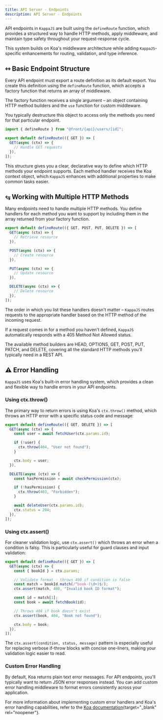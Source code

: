 ```yaml
---
title: API Server - Endpoints
description: API Server - Endpoints
---
```


API endpoints in `KappaJS` are built using the `defineRoute` function,
which provides a structured way to handle HTTP methods, apply middleware,
and maintain type safety throughout your request-response cycle.

This system builds on Koa's middleware architecture
while adding `KappaJS`-specific enhancements for routing, validation, and type inference.

## ⇿ Basic Endpoint Structure

Every API endpoint must export a route definition as its default export.
You create this definition using the `defineRoute` function,
which accepts a factory function that returns an array of middleware.

The factory function receives a single argument – an object containing HTTP method builders
and the `use` function for custom middleware.

You typically destructure this object to access only the methods you need for that particular endpoint.

```ts [api/users/[id]/index.ts]
import { defineRoute } from "@front/{api}/users/[id]";

export default defineRoute(({ GET }) => [
  GET(async (ctx) => {
    // Handle GET requests
  }),
]);
```

This structure gives you a clear, declarative way to define which HTTP methods your endpoint supports.
Each method handler receives the Koa context object,
which `KappaJS` enhances with additional properties to make common tasks easier.

## ⥃ Working with Multiple HTTP Methods

Many endpoints need to handle multiple HTTP methods.
You define handlers for each method you want to support
by including them in the array returned from your factory function.

```ts [api/users/index.ts]
export default defineRoute(({ GET, POST, PUT, DELETE }) => [
  GET(async (ctx) => {
    // Retrieve resource
  }),

  POST(async (ctx) => {
    // Create resource
  }),

  PUT(async (ctx) => {
    // Update resource
  }),

  DELETE(async (ctx) => {
    // Delete resource
  }),
]);
```

The order in which you list these handlers doesn't matter –
`KappaJS` routes requests to the appropriate handler based on the HTTP method of the incoming request.

If a request comes in for a method you haven't defined,
`KappaJS` automatically responds with a 405 Method Not Allowed status.

The available method builders are HEAD, OPTIONS, GET, POST, PUT, PATCH, and DELETE,
covering all the standard HTTP methods you'll typically need in a REST API.

## ⚠️ Error Handling

`KappaJS` uses Koa's built-in error handling system, which provides a clean and flexible way to handle errors in your API endpoints.

### Using ctx.throw()

The primary way to return errors is using Koa's `ctx.throw()` method,
which throws an HTTP error with a specific status code and message:

```ts [api/users/[id]/index.ts]
export default defineRoute(({ GET, DELETE }) => [
  GET(async (ctx) => {
    const user = await fetchUser(ctx.params.id);

    if (!user) {
      ctx.throw(404, "User not found");
    }

    ctx.body = user;
  }),

  DELETE(async (ctx) => {
    const hasPermission = await checkPermission(ctx);

    if (!hasPermission) {
      ctx.throw(403, "Forbidden");
    }

    await deleteUser(ctx.params.id);
    ctx.status = 204;
  }),
]);
```

### Using ctx.assert()

For cleaner validation logic, use `ctx.assert()` which throws an error when a condition is falsy.
This is particularly useful for guard clauses and input validation:

```ts [api/books/[bookId]/index.ts]
export default defineRoute(({ GET }) => [
  GET(async (ctx) => {
    const { bookId } = ctx.params;

    // Validate format - throws 400 if condition is false
    const match = bookId.match(/^book-(\d+)$/);
    ctx.assert(match, 400, "Invalid book ID format");

    const id = match[1];
    const book = await fetchBook(id);

    // Throws 404 if book doesn't exist
    ctx.assert(book, 404, "Book not found");

    ctx.body = book;
  }),
]);
```

The `ctx.assert(condition, status, message)` pattern is especially useful for replacing verbose if-throw blocks
with concise one-liners, making your validation logic easier to read.

### Custom Error Handling

By default, Koa returns plain text error messages.
For API endpoints, you'll typically want to return JSON error responses instead.
You can add custom error handling middleware to format errors consistently across your application.

For more information about implementing custom error handlers and Koa's error handling capabilities,
refer to the [Koa documentation](https://koajs.com/#error-handling){target="_blank" rel="noopener"}.

